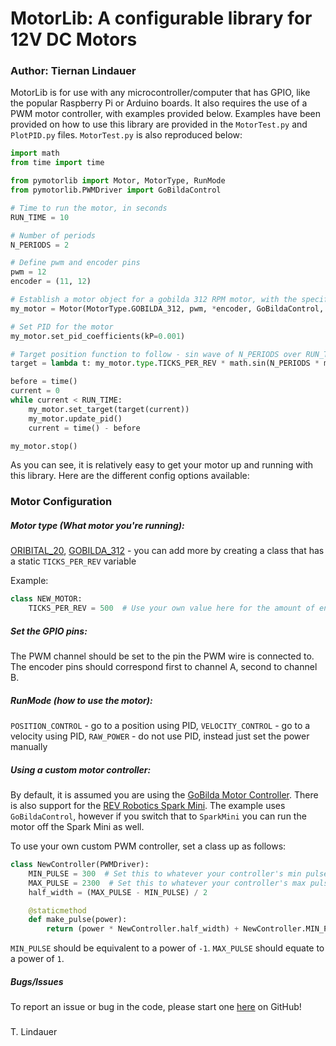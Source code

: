 # MotorLib: A configurable library for 12V DC Motors
### Author: Tiernan Lindauer

MotorLib is for use with any microcontroller/computer that has GPIO, like the popular Raspberry Pi or Arduino boards.
It also requires the use of a PWM motor controller, with examples provided below.
Examples have been provided on how to use this library are provided in the `MotorTest.py` and `PlotPID.py` files.
`MotorTest.py` is also reproduced below:

```python
import math
from time import time

from pymotorlib import Motor, MotorType, RunMode
from pymotorlib.PWMDriver import GoBildaControl

# Time to run the motor, in seconds
RUN_TIME = 10

# Number of periods
N_PERIODS = 2

# Define pwm and encoder pins
pwm = 12
encoder = (11, 12)

# Establish a motor object for a gobilda 312 RPM motor, with the specified pwm and encoder ports and position type control
my_motor = Motor(MotorType.GOBILDA_312, pwm, *encoder, GoBildaControl, RunMode.POSITION_CONTROL)

# Set PID for the motor
my_motor.set_pid_coefficients(kP=0.001)

# Target position function to follow - sin wave of N_PERIODS over RUN_TIME length
target = lambda t: my_motor.type.TICKS_PER_REV * math.sin(N_PERIODS * math.pi * t / (RUN_TIME / 2))

before = time()
current = 0
while current < RUN_TIME:
    my_motor.set_target(target(current))
    my_motor.update_pid()
    current = time() - before

my_motor.stop()
```

As you can see, it is relatively easy to get your motor up and running with this library. Here are the different config options available:

### Motor Configuration

##### Motor type (What motor you're running):

[ORIBITAL_20](https://www.andymark.com/products/neverest-orbital-20-gearmotor), [GOBILDA_312](https://www.gobilda.com/5203-series-yellow-jacket-planetary-gear-motor-19-2-1-ratio-24mm-length-8mm-rex-shaft-312-rpm-3-3-5v-encoder/) - you can add more by creating a class that has a static `TICKS_PER_REV` variable

Example:
```python
class NEW_MOTOR:
    TICKS_PER_REV = 500  # Use your own value here for the amount of encoder ticks for each revolution
```

##### Set the GPIO pins:
The PWM channel should be set to the pin the PWM wire is connected to. The encoder pins should correspond first to channel A, second to channel B.

##### RunMode (how to use the motor):
`POSITION_CONTROL` - go to a position using PID, `VELOCITY_CONTROL` - go to a velocity using PID, `RAW_POWER` - do not use PID, instead just set the power manually

##### Using a custom motor controller:
By default, it is assumed you are using the [GoBilda Motor Controller](https://www.gobilda.com/1x15a-motor-controller-30a-peak/). There is also support for the [REV Robotics Spark Mini](https://www.revrobotics.com/rev-31-1230/).
The example uses `GoBildaControl`, however if you switch that to `SparkMini` you can run the motor off the Spark Mini as well.

To use your own custom PWM controller, set a class up as follows:
```python
class NewController(PWMDriver):
    MIN_PULSE = 300  # Set this to whatever your controller's min pulse width is
    MAX_PULSE = 2300  # Set this to whatever your controller's max pulse width is  
    half_width = (MAX_PULSE - MIN_PULSE) / 2

    @staticmethod
    def make_pulse(power):
        return (power * NewController.half_width) + NewController.MIN_PULSE + NewController.half_width
```
`MIN_PULSE` should be equivalent to a power of `-1`. `MAX_PULSE` should equate to a power of `1`.

##### Bugs/Issues
To report an issue or bug in the code, please start one [here](https://github.com/T-Lind/MotorLib/issues) on GitHub!

###
T. Lindauer

